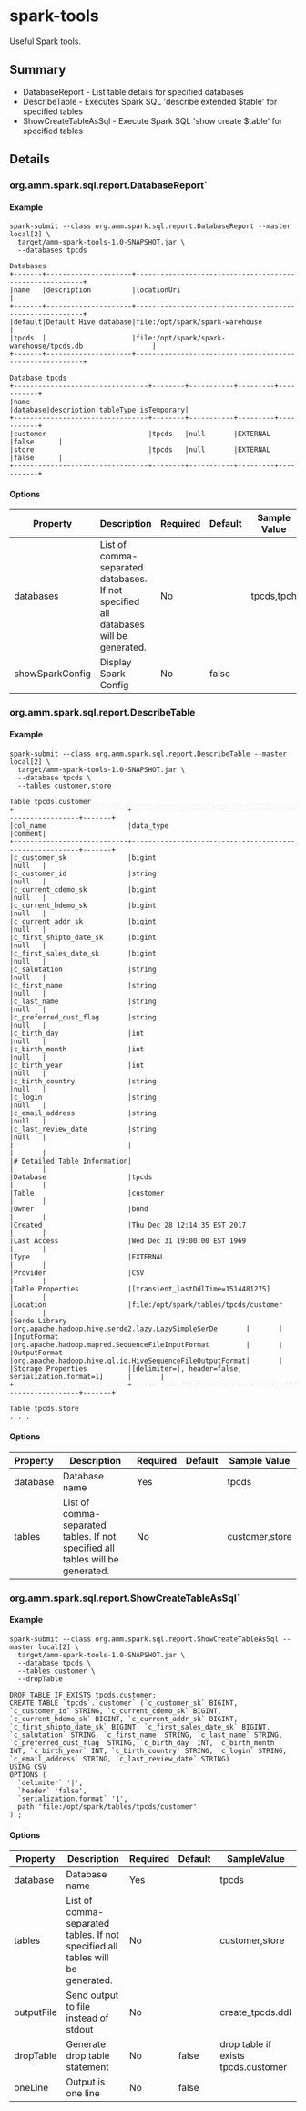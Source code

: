 # spark-tools

Useful Spark tools.

## Summary

* DatabaseReport - List table details for specified databases
* DescribeTable - Executes Spark SQL 'describe extended $table' for specified tables
* ShowCreateTableAsSql - Execute Spark SQL 'show create $table' for specified tables

## Details

### org.amm.spark.sql.report.DatabaseReport`

#### Example
```
spark-submit --class org.amm.spark.sql.report.DatabaseReport --master local[2] \
  target/amm-spark-tools-1.0-SNAPSHOT.jar \
  --databases tpcds

Databases
+-------+---------------------+---------------------------------------------------------+
|name   |description          |locationUri                                              |
+-------+---------------------+---------------------------------------------------------+
|default|Default Hive database|file:/opt/spark/spark-warehouse                          |
|tpcds  |                     |file:/opt/spark/spark-warehouse/tpcds.db                 |
+-------+---------------------+---------------------------------------------------------+

Database tpcds
+---------------------------------+--------+-----------+---------+-----------+
|name                             |database|description|tableType|isTemporary|
+---------------------------------+--------+-----------+---------+-----------+
|customer                         |tpcds   |null       |EXTERNAL |false      |
|store                            |tpcds   |null       |EXTERNAL |false      |
+---------------------------------+--------+-----------+---------+-----------+
```

#### Options

| Property        | Description  | Required | Default| Sample Value |
|-----------------|--------|----------|----|---|
| databases | List of comma-separated databases. If not specified all databases will be generated. | No | | tpcds,tpch |
| showSparkConfig | Display Spark Config | No | false | <br> |

### org.amm.spark.sql.report.DescribeTable

#### Example
```
spark-submit --class org.amm.spark.sql.report.DescribeTable --master local[2] \
  target/amm-spark-tools-1.0-SNAPSHOT.jar \
  --database tpcds \
  --tables customer,store

Table tpcds.customer
+----------------------------+---------------------------------------------------------+-------+
|col_name                    |data_type                                                |comment|
+----------------------------+---------------------------------------------------------+-------+
|c_customer_sk               |bigint                                                   |null   |
|c_customer_id               |string                                                   |null   |
|c_current_cdemo_sk          |bigint                                                   |null   |
|c_current_hdemo_sk          |bigint                                                   |null   |
|c_current_addr_sk           |bigint                                                   |null   |
|c_first_shipto_date_sk      |bigint                                                   |null   |
|c_first_sales_date_sk       |bigint                                                   |null   |
|c_salutation                |string                                                   |null   |
|c_first_name                |string                                                   |null   |
|c_last_name                 |string                                                   |null   |
|c_preferred_cust_flag       |string                                                   |null   |
|c_birth_day                 |int                                                      |null   |
|c_birth_month               |int                                                      |null   |
|c_birth_year                |int                                                      |null   |
|c_birth_country             |string                                                   |null   |
|c_login                     |string                                                   |null   |
|c_email_address             |string                                                   |null   |
|c_last_review_date          |string                                                   |null   |
|                            |                                                         |       |
|# Detailed Table Information|                                                         |       |
|Database                    |tpcds                                                    |       |
|Table                       |customer                                                 |       |
|Owner                       |bond                                                     |       |
|Created                     |Thu Dec 28 12:14:35 EST 2017                             |       |
|Last Access                 |Wed Dec 31 19:00:00 EST 1969                             |       |
|Type                        |EXTERNAL                                                 |       |
|Provider                    |CSV                                                      |       |
|Table Properties            |[transient_lastDdlTime=1514481275]                       |       |
|Location                    |file:/opt/spark/tables/tpcds/customer                    |       |
|Serde Library               |org.apache.hadoop.hive.serde2.lazy.LazySimpleSerDe       |       |
|InputFormat                 |org.apache.hadoop.mapred.SequenceFileInputFormat         |       |
|OutputFormat                |org.apache.hadoop.hive.ql.io.HiveSequenceFileOutputFormat|       |
|Storage Properties          |[delimiter=|, header=false, serialization.format=1]      |       |
+----------------------------+---------------------------------------------------------+-------+

Table tpcds.store
. . .
```

#### Options

| Property        | Description  | Required | Default| Sample Value |
|-----------------|--------|----------|----|---|
| database | Database name | Yes | | tpcds |
| tables | List of comma-separated tables. If not specified all tables will be generated. | No | | customer,store |



### org.amm.spark.sql.report.ShowCreateTableAsSql`

#### Example
```
spark-submit --class org.amm.spark.sql.report.ShowCreateTableAsSql --master local[2] \
  target/amm-spark-tools-1.0-SNAPSHOT.jar \
  --database tpcds \
  --tables customer \
  --dropTable

DROP TABLE IF EXISTS tpcds.customer;
CREATE TABLE `tpcds`.`customer` (`c_customer_sk` BIGINT, `c_customer_id` STRING, `c_current_cdemo_sk` BIGINT, `c_current_hdemo_sk` BIGINT, `c_current_addr_sk` BIGINT, `c_first_shipto_date_sk` BIGINT, `c_first_sales_date_sk` BIGINT, `c_salutation` STRING, `c_first_name` STRING, `c_last_name` STRING, `c_preferred_cust_flag` STRING, `c_birth_day` INT, `c_birth_month` INT, `c_birth_year` INT, `c_birth_country` STRING, `c_login` STRING, `c_email_address` STRING, `c_last_review_date` STRING)
USING CSV
OPTIONS (
  `delimiter` '|',
  `header` 'false',
  `serialization.format` '1',
  path 'file:/opt/spark/tables/tpcds/customer'
) ;
```

#### Options

| Property        | Description  | Required | Default| SampleValue |
|-----------------|--------|----------|----|---|
| database | Database name | Yes | | tpcds |
| tables | List of comma-separated tables. If not specified all tables will be generated. | No | | customer,store |
| outputFile | Send output to file instead of stdout | No | | create_tpcds.ddl |
| dropTable | Generate drop table statement | No | false | drop table if exists tpcds.customer |
| oneLine | Output is one line | No | false | |

